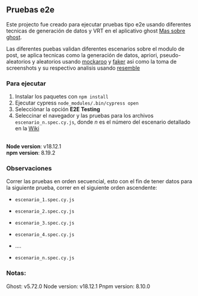 ## Pruebas e2e

Este projecto fue creado para ejecutar pruebas tipo e2e usando diferentes tecnicas de generación de datos y VRT en el aplicativo ghost [Mas sobre ghost](https://ghost.org/).

Las diferentes puebas validan diferentes escenarios sobre el modulo de post, se aplica tecnicas como la generación de datos, apriori, pseudo-aleatorios y aleatorios usando [mockaroo](https://www.mockaroo.com/) y [faker](https://fakerjs.dev/) asi como la toma de screenshots y su respectivo analisis usando [resemble](EstrategiaFinal/Cypress/resembleCypress/Readme.md)

### Para ejecutar

1. Instalar los paquetes con `npm install`
2. Ejecutar cypress `node_modules/.bin/cypress open`
3. Selecciònar la opción **E2E Testing**
4. Seleccinar el navegador y las pruebas para los archivos `escenario_n.spec.cy.js`, donde _n_ es el número del escenario detallado en la [Wiki](https://github.com/JorgeIvanPuyo/Testing-CCD-JIP-AFB-JFC/wiki)

<br>
<b>Node version</b>: v18.12.1
<br>
<b>npm version</b>: 8.19.2

### Observaciones

Correr las pruebas en orden secuencial, esto con el fin de tener datos para la siguiente prueba, correr en el siguiente orden ascendente:

- `escenario_1.spec.cy.js`
- `escenario_2.spec.cy.js`
- `escenario_3.spec.cy.js`
- `escenario_4.spec.cy.js`
  <br>

- ....
  <br>

- `escenario_n.spec.cy.js`

### Notas:

Ghost: v5.72.0
Node version: v18.12.1
Pnpm version: 8.10.0
